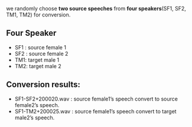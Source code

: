 we randomly choose **two source speeches** from **four speakers**(SF1, SF2, TM1, TM2) for conversion.

## Four Speaker

- SF1 : source female 1
- SF2 : source female 2
- TM1: target male 1
- TM2: target male 2

## Conversion results:

- SF1-SF2+200020.wav : source female1’s speech convert to source female2’s speech.
- SF1-TM2+200025.wav : source female1’s speech convert to target male2’s speech.